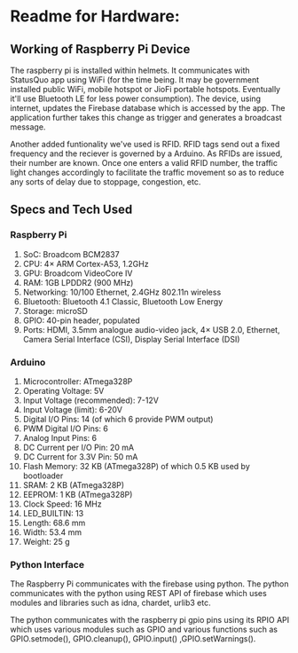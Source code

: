 # Readme for Hardware:

## Working of Raspberry Pi Device

The raspberry pi is installed within helmets. It communicates with StatusQuo app using WiFi (for the time being. It may be government installed public WiFi, mobile hotspot or JioFi portable hotspots. Eventually it'll use Bluetooth LE for less power consumption). The device, using internet, updates the Firebase database which is accessed by the app. The application further takes this change as trigger and generates a broadcast message. 

Another added funtionality we've used is RFID. RFID tags send out a fixed frequency and the reciever is governed by a Arduino. As RFIDs are issued, their number are known. Once one enters a valid RFID number, the traffic light changes accordingly to facilitate the traffic movement so as to reduce any sorts of delay due to stoppage, congestion, etc. 

## Specs and Tech Used

### Raspberry Pi

1.  SoC: Broadcom BCM2837
2.  CPU: 4× ARM Cortex-A53, 1.2GHz
3.  GPU: Broadcom VideoCore IV
4.  RAM: 1GB LPDDR2 (900 MHz)
5.  Networking: 10/100 Ethernet, 2.4GHz 802.11n wireless
6.  Bluetooth: Bluetooth 4.1 Classic, Bluetooth Low Energy
7.  Storage: microSD
8.  GPIO: 40-pin header, populated
9.  Ports: HDMI, 3.5mm analogue audio-video jack, 4× USB 2.0, Ethernet, Camera Serial Interface (CSI), Display Serial Interface (DSI)

### Arduino

1. Microcontroller: ATmega328P
2. Operating Voltage: 5V
3. Input Voltage (recommended): 7-12V
4. Input Voltage (limit): 6-20V
5. Digital I/O Pins:	14 (of which 6 provide PWM output)
6. PWM Digital I/O Pins: 6
7. Analog Input Pins: 6
8. DC Current per I/O Pin:	20 mA
9. DC Current for 3.3V Pin:	50 mA
10. Flash Memory:	32 KB (ATmega328P) of which 0.5 KB used by bootloader
11. SRAM:	2 KB (ATmega328P)
12. EEPROM: 1 KB (ATmega328P)
13. Clock Speed: 16 MHz
14. LED_BUILTIN: 13
15. Length:	68.6 mm
16. Width:	53.4 mm
17. Weight:	25 g

### Python Interface

The Raspberry Pi communicates with the firebase using python. The python communicates with the python using REST API of firebase which uses modules and libraries such as idna, chardet, urlib3 etc. 

The python communicates with the raspberry pi gpio pins using its RPIO API which uses various modules such as GPIO and various functions such as GPIO.setmode(), GPIO.cleanup(), GPIO.input() ,GPIO.setWarnings().
